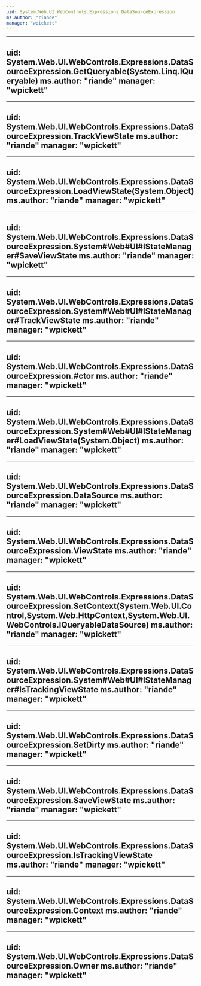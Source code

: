 ```yaml
---
uid: System.Web.UI.WebControls.Expressions.DataSourceExpression
ms.author: "riande"
manager: "wpickett"
---
```


---
uid: System.Web.UI.WebControls.Expressions.DataSourceExpression.GetQueryable(System.Linq.IQueryable)
ms.author: "riande"
manager: "wpickett"
---

---
uid: System.Web.UI.WebControls.Expressions.DataSourceExpression.TrackViewState
ms.author: "riande"
manager: "wpickett"
---

---
uid: System.Web.UI.WebControls.Expressions.DataSourceExpression.LoadViewState(System.Object)
ms.author: "riande"
manager: "wpickett"
---

---
uid: System.Web.UI.WebControls.Expressions.DataSourceExpression.System#Web#UI#IStateManager#SaveViewState
ms.author: "riande"
manager: "wpickett"
---

---
uid: System.Web.UI.WebControls.Expressions.DataSourceExpression.System#Web#UI#IStateManager#TrackViewState
ms.author: "riande"
manager: "wpickett"
---

---
uid: System.Web.UI.WebControls.Expressions.DataSourceExpression.#ctor
ms.author: "riande"
manager: "wpickett"
---

---
uid: System.Web.UI.WebControls.Expressions.DataSourceExpression.System#Web#UI#IStateManager#LoadViewState(System.Object)
ms.author: "riande"
manager: "wpickett"
---

---
uid: System.Web.UI.WebControls.Expressions.DataSourceExpression.DataSource
ms.author: "riande"
manager: "wpickett"
---

---
uid: System.Web.UI.WebControls.Expressions.DataSourceExpression.ViewState
ms.author: "riande"
manager: "wpickett"
---

---
uid: System.Web.UI.WebControls.Expressions.DataSourceExpression.SetContext(System.Web.UI.Control,System.Web.HttpContext,System.Web.UI.WebControls.IQueryableDataSource)
ms.author: "riande"
manager: "wpickett"
---

---
uid: System.Web.UI.WebControls.Expressions.DataSourceExpression.System#Web#UI#IStateManager#IsTrackingViewState
ms.author: "riande"
manager: "wpickett"
---

---
uid: System.Web.UI.WebControls.Expressions.DataSourceExpression.SetDirty
ms.author: "riande"
manager: "wpickett"
---

---
uid: System.Web.UI.WebControls.Expressions.DataSourceExpression.SaveViewState
ms.author: "riande"
manager: "wpickett"
---

---
uid: System.Web.UI.WebControls.Expressions.DataSourceExpression.IsTrackingViewState
ms.author: "riande"
manager: "wpickett"
---

---
uid: System.Web.UI.WebControls.Expressions.DataSourceExpression.Context
ms.author: "riande"
manager: "wpickett"
---

---
uid: System.Web.UI.WebControls.Expressions.DataSourceExpression.Owner
ms.author: "riande"
manager: "wpickett"
---
